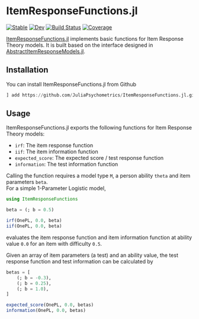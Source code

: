 # ItemResponseFunctions.jl

[![Stable](https://img.shields.io/badge/docs-stable-blue.svg)](https://juliapsychometrics.github.io/ItemResponseFunctions.jl/stable/)
[![Dev](https://img.shields.io/badge/docs-dev-blue.svg)](https://juliapsychometrics.github.io/ItemResponseFunctions.jl/dev/)
[![Build Status](https://github.com/juliapsychometrics/ItemResponseFunctions.jl/actions/workflows/CI.yml/badge.svg?branch=main)](https://github.com/juliapsychometrics/ItemResponseFunctions.jl/actions/workflows/CI.yml?query=branch%3Amain)
[![Coverage](https://codecov.io/gh/juliapsychometrics/ItemResponseFunctions.jl/branch/main/graph/badge.svg)](https://codecov.io/gh/juliapsychometrics/ItemResponseFunctions.jl)

[ItemResponseFunctions.jl](https://github.com/juliapsychometrics/ItemResponseFunctions.jl) implements basic functions for Item Response Theory models. It is built based on the interface designed in [AbstractItemResponseModels.jl](https://github.com/JuliaPsychometrics/AbstractItemResponseModels.jl).

## Installation
You can install ItemResponseFunctions.jl from Github

```julia
] add https://github.com/JuliaPsychometrics/ItemResponseFunctions.jl.git
```

## Usage
ItemResponseFunctions.jl exports the following functions for Item Response Theory models: 

- `irf`: The item response function 
- `iif`: The item information function 
- `expected_score`: The expected score / test response function
- `information`: The test information function

Calling the function requires a model type `M`, a person ability `theta` and item parameters `beta`.  
For a simple 1-Parameter Logistic model, 

```julia
using ItemResponseFunctions

beta = (; b = 0.5)

irf(OnePL, 0.0, beta)
iif(OnePL, 0.0, beta)
```

evaluates the item response function and item information function at ability value `0.0` for an item with difficulty `0.5`.

Given an array of item parameters (a test) and an ability value, the test response function and test information can be calculated by

```julia
betas = [
    (; b = -0.3),
    (; b = 0.25),
    (; b = 1.0),
]

expected_score(OnePL, 0.0, betas)
information(OnePL, 0.0, betas)
```
